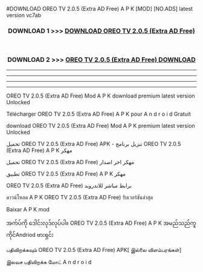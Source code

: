 #DOWNLOAD OREO TV  2.0.5 (Extra AD Free) A P K [MOD] [NO.ADS] latest version vc7ab



<div align="center">

<h3>DOWNLOAD 1 >>> <a href="https://teeasianyam.web.app?sq=OREO TV  2.0.5 (Extra AD Free)">DOWNLOAD OREO TV  2.0.5 (Extra AD Free) </a></h3><br>

<h3>DOWNLOAD 2 >>> <a href="https://teeasianyam.web.app?sq=OREO TV  2.0.5 (Extra AD Free) ">OREO TV  2.0.5 (Extra AD Free)  DOWNLOAD </a></h3>

</div>


----------------------------------------------------------

----------------------------------------------------------

----------------------------------------------------------

----------------------------------------------------------


OREO TV  2.0.5 (Extra AD Free)  Mod A P K download premium latest version Unlocked

Télécharger OREO TV  2.0.5 (Extra AD Free)  A P K pour A n d r o i d Gratuit

download OREO TV  2.0.5 (Extra AD Free)  Mod A P K premium latest version Unlocked

تحميل OREO TV  2.0.5 (Extra AD Free)  APK - تنزيل برنامج OREO TV  2.0.5 (Extra AD Free)  A P K مهكر

تحميل OREO TV  2.0.5 (Extra AD Free)  مهكر اخر اصدار

تطبيق OREO TV  2.0.5 (Extra AD Free)  A P K مهكر

OREO TV  2.0.5 (Extra AD Free)  برابط مباشر للاندرويد

ดาวน์โหลด A P K OREO TV  2.0.5 (Extra AD Free)  รับเวอร์ชันล่าสุด

Baixar A P K mod

အက်ပ်ကို ဒေါင်းလုဒ်လုပ်ပါ။ OREO TV  2.0.5 (Extra AD Free)  A P K အမည်သည်ကူကိုင်Andriod ဗားရှင်း

பதிவிறக்கவும் OREO TV  2.0.5 (Extra AD Free)  APK[ இல்லை விளம்பரங்கள்] 
 
இலவச பதிவிறக்க மோட் A n d r o i d



